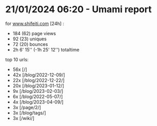 # 21/01/2024 06:20 - Umami report
for www.shifeiti.com [24h] :

 - 184 (62) page views
 - 92 (23) uniques
 - 72 (20) bounces
 - 2h 6' 15'' (-1h 25' 12'') totaltime


top 10 urls:
 - 56x [/]
 - 42x [/blog/2022-12-09/]
 - 22x [/blog/2022-12-22/]
 - 20x [/blog/2023-01-12/]
 - 9x [/blog/2023-02-03/]
 - 6x [/blog/2022-05-07/]
 - 4x [/blog/2023-04-09/]
 - 3x [/page/2/]
 - 3x [/blog/tags/]
 - 3x [/wiki/]


